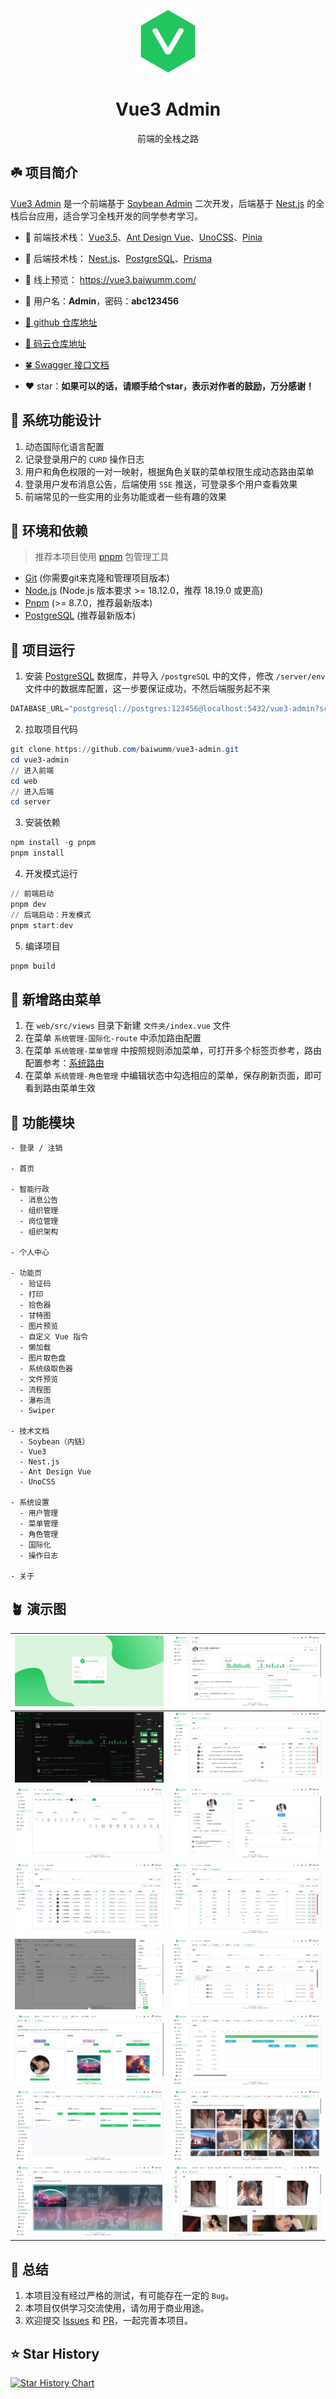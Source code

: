 <p align="center"><img width="100" src="./web/public/logo.png" alt="Vue3 Admin"></p>
<h1 align="center">Vue3 Admin</h1>
<p align="center">前端的全栈之路</p>

## ☘️ 项目简介
[Vue3 Admin](https://vue3.baiwumm.com/) 是一个前端基于 [Soybean Admin](https://docs.soybeanjs.cn/) 二次开发，后端基于 [Nest.js](https://nestjs.com/) 的全栈后台应用，适合学习全栈开发的同学参考学习。

- 🍁 前端技术栈： [Vue3.5](https://cn.vuejs.org/)、[Ant Design Vue](https://www.antdv.com/)、[UnoCSS](https://unocss.dev/)、[Pinia](https://pinia.vuejs.org/)


- 🍁 后端技术栈： [Nest.js](https://nestjs.com/)、[PostgreSQL](https://www.postgresql.org/)、[Prisma](https://prisma.yoga/)

- 🍂 线上预览： https://vue3.baiwumm.com/

- 🍃 用户名：**Admin**，密码：**abc123456**

- [🪹 github 仓库地址](https://github.com/baiwumm/vue3-admin/)

- [🪺 码云仓库地址](https://gitee.com/baiwumm/vue3-admin/)

- [🍀 Swagger 接口文档](https://vue3.baiwumm.com/docs)

- ❤️ star：**如果可以的话，请顺手给个star，表示对作者的鼓励，万分感谢！**

## 🌿 系统功能设计
1. 动态国际化语言配置
2. 记录登录用户的 `CURD` 操作日志
3. 用户和角色权限的一对一映射，根据角色关联的菜单权限生成动态路由菜单
4. 登录用户发布消息公告，后端使用 `SSE` 推送，可登录多个用户查看效果
5. 前端常见的一些实用的业务功能或者一些有趣的效果

## 🌳 环境和依赖
> 推荐本项目使用 [pnpm](https://github.com/pnpm/pnpm/) 包管理工具
- [Git](https://git-scm.com/) (你需要git来克隆和管理项目版本)
- [Node.js](https://nodejs.org/) (Node.js 版本要求 >= 18.12.0，推荐 18.19.0 或更高)
- [Pnpm](https://github.com/pnpm/pnpm/) (>= 8.7.0，推荐最新版本)
- [PostgreSQL](https://www.postgresql.org/) (推荐最新版本)

## 🌴 项目运行
1. 安装 [PostgreSQL](https://www.postgresql.org/) 数据库，并导入 `/postgreSQL` 中的文件，修改 `/server/env` 文件中的数据库配置，这一步要保证成功，不然后端服务起不来
```powershell
DATABASE_URL="postgresql://postgres:123456@localhost:5432/vue3-admin?schema=public"
```

2. 拉取项目代码
```powershell
git clone https://github.com/baiwumm/vue3-admin.git
cd vue3-admin
// 进入前端
cd web
// 进入后端
cd server
```

3. 安装依赖
```powershell
npm install -g pnpm
pnpm install
```

4. 开发模式运行
```powershell
// 前端启动
pnpm dev
// 后端启动：开发模式
pnpm start:dev
```

5. 编译项目
```powershell
pnpm build
```

## 🌵 新增路由菜单
1. 在 `web/src/views` 目录下新建 `文件夹/index.vue` 文件
2. 在菜单 `系统管理-国际化-route` 中添加路由配置
3. 在菜单 `系统管理-菜单管理` 中按照规则添加菜单，可打开多个标签页参考，路由配置参考：[系统路由](https://docs.soybeanjs.cn/zh/guide/router/intro.html)
4. 在菜单 `系统管理-角色管理` 中编辑状态中勾选相应的菜单，保存刷新页面，即可看到路由菜单生效

## 🌱 功能模块

```
- 登录 / 注销

- 首页

- 智能行政
  - 消息公告
  - 组织管理
  - 岗位管理
  - 组织架构

- 个人中心

- 功能页
  - 验证码
  - 打印
  - 拾色器
  - 甘特图
  - 图片预览
  - 自定义 Vue 指令
  - 懒加载
  - 图片取色盘
  - 系统级取色器
  - 文件预览
  - 流程图
  - 瀑布流
  - Swiper

- 技术文档
  - Soybean（内链）
  - Vue3
  - Nest.js
  - Ant Design Vue
  - UnoCSS

- 系统设置
  - 用户管理
  - 菜单管理
  - 角色管理
  - 国际化
  - 操作日志

- 关于

```

## 🪴 演示图

| ![](./web/src/assets/demo/1.jpg) | ![](./web/src/assets/demo/2.jpg) |
| ------------------------------------------------------------ | ------------------------------------------------------------ |
| ![](./web/src/assets/demo/3.jpg) | ![](./web/src/assets/demo/4.png) |
| ![](./web/src/assets/demo/5.jpg) | ![](./web/src/assets/demo/6.jpg) |
| ![](./web/src/assets/demo/7.jpg) | ![](./web/src/assets/demo/8.jpg) |
| ![](./web/src/assets/demo/9.jpg) | ![](./web/src/assets/demo/10.jpg) |
| ![](./web/src/assets/demo/11.jpg) | ![](./web/src/assets/demo/12.jpg) |
| ![](./web/src/assets/demo/13.jpg) | ![](./web/src/assets/demo/14.jpg) |
| ![](./web/src/assets/demo/15.jpg) | ![](./web/src/assets/demo/16.jpg) |

## 🍄 总结
1. 本项目没有经过严格的测试，有可能存在一定的 `Bug`。
2. 本项目仅供学习交流使用，请勿用于商业用途。
3. 欢迎提交 [Issues](https://github.com/baiwumm/vue3-admin/issues) 和 [PR](https://github.com/baiwumm/vue3-admin/pulls)，一起完善本项目。

## ⭐ Star History

[![Star History Chart](https://api.star-history.com/svg?repos=baiwumm/vue3-admin&type=Date)](https://star-history.com/#baiwumm/vue3-admin&Date)